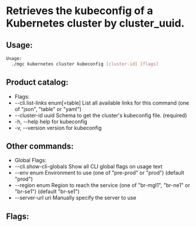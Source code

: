 # Retrieves the kubeconfig of a Kubernetes cluster by cluster_uuid.

## Usage:
```bash
Usage:
  ./mgc kubernetes cluster kubeconfig [cluster-id] [flags]
```

## Product catalog:
- Flags:
- --cli.list-links enum[=table]   List all available links for this command (one of "json", "table" or "yaml")
- --cluster-id uuid               Schema to get the cluster's kubeconfig file. (required)
- -h, --help                          help for kubeconfig
- -v, --version                       version for kubeconfig

## Other commands:
- Global Flags:
- --cli.show-cli-globals   Show all CLI global flags on usage text
- --env enum               Environment to use (one of "pre-prod" or "prod") (default "prod")
- --region enum            Region to reach the service (one of "br-mgl1", "br-ne1" or "br-se1") (default "br-se1")
- --server-url uri         Manually specify the server to use

## Flags:
```bash

```

